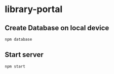 # library-portal
## Create Database on local device
```
npm database
```
## Start server
```
npm start
```
